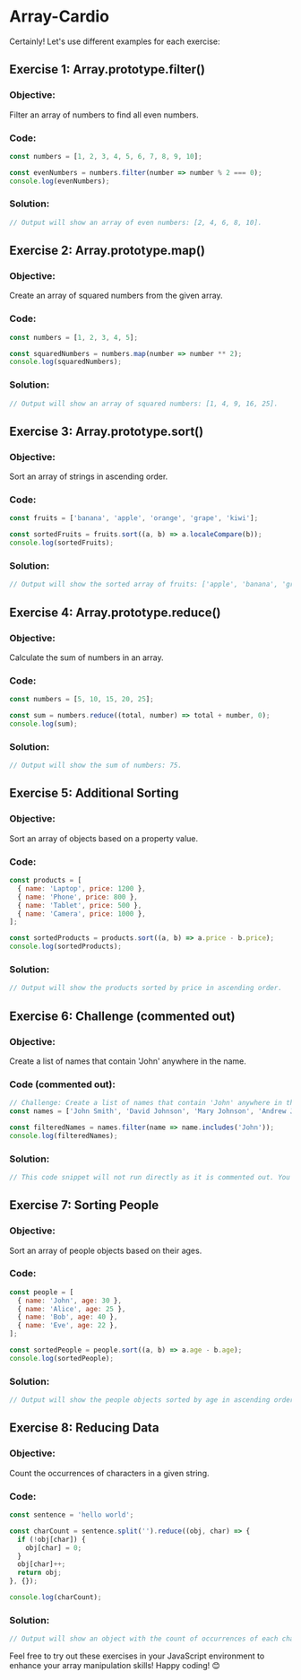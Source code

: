 # Array-Cardio
Certainly! Let's use different examples for each exercise:

## Exercise 1: Array.prototype.filter()

### Objective:
Filter an array of numbers to find all even numbers.

### Code:
```javascript
const numbers = [1, 2, 3, 4, 5, 6, 7, 8, 9, 10];

const evenNumbers = numbers.filter(number => number % 2 === 0);
console.log(evenNumbers);
```

### Solution:
```javascript
// Output will show an array of even numbers: [2, 4, 6, 8, 10].
```

## Exercise 2: Array.prototype.map()

### Objective:
Create an array of squared numbers from the given array.

### Code:
```javascript
const numbers = [1, 2, 3, 4, 5];

const squaredNumbers = numbers.map(number => number ** 2);
console.log(squaredNumbers);
```

### Solution:
```javascript
// Output will show an array of squared numbers: [1, 4, 9, 16, 25].
```

## Exercise 3: Array.prototype.sort()

### Objective:
Sort an array of strings in ascending order.

### Code:
```javascript
const fruits = ['banana', 'apple', 'orange', 'grape', 'kiwi'];

const sortedFruits = fruits.sort((a, b) => a.localeCompare(b));
console.log(sortedFruits);
```

### Solution:
```javascript
// Output will show the sorted array of fruits: ['apple', 'banana', 'grape', 'kiwi', 'orange'].
```

## Exercise 4: Array.prototype.reduce()

### Objective:
Calculate the sum of numbers in an array.

### Code:
```javascript
const numbers = [5, 10, 15, 20, 25];

const sum = numbers.reduce((total, number) => total + number, 0);
console.log(sum);
```

### Solution:
```javascript
// Output will show the sum of numbers: 75.
```

## Exercise 5: Additional Sorting

### Objective:
Sort an array of objects based on a property value.

### Code:
```javascript
const products = [
  { name: 'Laptop', price: 1200 },
  { name: 'Phone', price: 800 },
  { name: 'Tablet', price: 500 },
  { name: 'Camera', price: 1000 },
];

const sortedProducts = products.sort((a, b) => a.price - b.price);
console.log(sortedProducts);
```

### Solution:
```javascript
// Output will show the products sorted by price in ascending order.
```

## Exercise 6: Challenge (commented out)

### Objective:
Create a list of names that contain 'John' anywhere in the name.

### Code (commented out):
```javascript
// Challenge: Create a list of names that contain 'John' anywhere in the name.
const names = ['John Smith', 'David Johnson', 'Mary Johnson', 'Andrew Johnston', 'Steven Thompson'];

const filteredNames = names.filter(name => name.includes('John'));
console.log(filteredNames);
```

### Solution:
```javascript
// This code snippet will not run directly as it is commented out. You can uncomment and run it in your JavaScript environment.
```

## Exercise 7: Sorting People

### Objective:
Sort an array of people objects based on their ages.

### Code:
```javascript
const people = [
  { name: 'John', age: 30 },
  { name: 'Alice', age: 25 },
  { name: 'Bob', age: 40 },
  { name: 'Eve', age: 22 },
];

const sortedPeople = people.sort((a, b) => a.age - b.age);
console.log(sortedPeople);
```

### Solution:
```javascript
// Output will show the people objects sorted by age in ascending order.
```

## Exercise 8: Reducing Data

### Objective:
Count the occurrences of characters in a given string.

### Code:
```javascript
const sentence = 'hello world';

const charCount = sentence.split('').reduce((obj, char) => {
  if (!obj[char]) {
    obj[char] = 0;
  }
  obj[char]++;
  return obj;
}, {});

console.log(charCount);
```

### Solution:
```javascript
// Output will show an object with the count of occurrences of each character in the sentence.
```

Feel free to try out these exercises in your JavaScript environment to enhance your array manipulation skills! Happy coding! 😊
